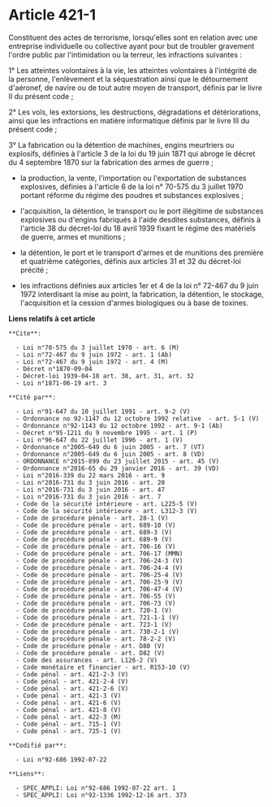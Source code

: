 # Article 421-1

Constituent des actes de terrorisme, lorsqu'elles sont en relation avec une entreprise individuelle ou collective ayant pour
but de troubler gravement l'ordre public par l'intimidation ou la terreur, les infractions suivantes :

1° Les atteintes volontaires à la vie, les atteintes volontaires à l'intégrité de la personne, l'enlèvement et la
séquestration ainsi que le détournement d'aéronef, de navire ou de tout autre moyen de transport, définis par le livre II du
présent code ;

2° Les vols, les extorsions, les destructions, dégradations et détériorations, ainsi que les infractions en matière
informatique définis par le livre III du présent code ;

3° La fabrication ou la détention de machines, engins meurtriers ou explosifs, définies à l'article 3 de la loi du 19 juin
1871 qui abroge le décret du 4 septembre 1870 sur la fabrication des armes de guerre ;

- la production, la vente, l'importation ou l'exportation de substances explosives, définies à l'article 6 de la loi n°
70-575 du 3 juillet 1970 portant réforme du régime des poudres et substances explosives ;

- l'acquisition, la détention, le transport ou le port illégitime de substances explosives ou d'engins fabriqués à l'aide
desdites substances, définis à l'article 38 du décret-loi du 18 avril 1939 fixant le régime des matériels de guerre, armes et
munitions ;

- la détention, le port et le transport d'armes et de munitions des première et quatrième catégories, définis aux articles 31
et 32 du décret-loi précité ;

- les infractions définies aux articles 1er et 4 de la loi n° 72-467 du 9 juin 1972 interdisant la mise au point, la
fabrication, la détention, le stockage, l'acquisition et la cession d'armes biologiques ou à base de toxines.

**Liens relatifs à cet article**

	**Cite**:

	  - Loi n°70-575 du 3 juillet 1970 - art. 6 (M)
	  - Loi n°72-467 du 9 juin 1972 - art. 1 (Ab)
	  - Loi n°72-467 du 9 juin 1972 - art. 4 (M)
	  - Décret n°1870-09-04
	  - Décret-loi 1939-04-18 art. 38, art. 31, art. 32
	  - Loi n°1871-06-19 art. 3

	**Cité par**:

	  - Loi n°91-647 du 10 juillet 1991 - art. 9-2 (V)
	  - Ordonnance no 92-1147 du 12 octobre 1992 relative  - art. 5-1 (V)
	  - Ordonnance n°92-1143 du 12 octobre 1992 - art. 9-1 (Ab)
	  - Décret n°95-1211 du 9 novembre 1995 - art. 1 (P)
	  - Loi n°96-647 du 22 juillet 1996 - art. 1 (V)
	  - Ordonnance n°2005-649 du 6 juin 2005 - art. 7 (VT)
	  - Ordonnance n°2005-649 du 6 juin 2005 - art. 8 (VD)
	  - ORDONNANCE n°2015-899 du 23 juillet 2015 - art. 45 (V)
	  - Ordonnance n°2016-65 du 29 janvier 2016 - art. 39 (VD)
	  - Loi n°2016-339 du 22 mars 2016 - art. 9
	  - Loi n°2016-731 du 3 juin 2016 - art. 20
	  - Loi n°2016-731 du 3 juin 2016 - art. 47
	  - Loi n°2016-731 du 3 juin 2016 - art. 7
	  - Code de la sécurité intérieure - art. L225-5 (V)
	  - Code de la sécurité intérieure - art. L312-3 (V)
	  - Code de procédure pénale - art. 28-1 (V)
	  - Code de procédure pénale - art. 689-10 (V)
	  - Code de procédure pénale - art. 689-3 (V)
	  - Code de procédure pénale - art. 689-9 (V)
	  - Code de procédure pénale - art. 706-16 (V)
	  - Code de procédure pénale - art. 706-17 (MMN)
	  - Code de procédure pénale - art. 706-24-3 (V)
	  - Code de procédure pénale - art. 706-24-4 (V)
	  - Code de procédure pénale - art. 706-25-4 (V)
	  - Code de procédure pénale - art. 706-25-9 (V)
	  - Code de procédure pénale - art. 706-47-4 (V)
	  - Code de procédure pénale - art. 706-55 (V)
	  - Code de procédure pénale - art. 706-73 (V)
	  - Code de procédure pénale - art. 720-1 (V)
	  - Code de procédure pénale - art. 721-1-1 (V)
	  - Code de procédure pénale - art. 723-1 (V)
	  - Code de procédure pénale - art. 730-2-1 (V)
	  - Code de procédure pénale - art. 78-2-2 (V)
	  - Code de procédure pénale - art. D80 (V)
	  - Code de procédure pénale - art. D82 (V)
	  - Code des assurances - art. L126-2 (V)
	  - Code monétaire et financier - art. R153-10 (V)
	  - Code pénal - art. 421-2-3 (V)
	  - Code pénal - art. 421-2-4 (V)
	  - Code pénal - art. 421-2-6 (V)
	  - Code pénal - art. 421-3 (V)
	  - Code pénal - art. 421-6 (V)
	  - Code pénal - art. 421-8 (V)
	  - Code pénal - art. 422-3 (M)
	  - Code pénal - art. 715-1 (V)
	  - Code pénal - art. 725-1 (V)

	**Codifié par**:

	  - Loi n°92-686 1992-07-22

	**Liens**:

	  - SPEC_APPLI: Loi n°92-686 1992-07-22 art. 1
	  - SPEC_APPLI: Loi n°92-1336 1992-12-16 art. 373
